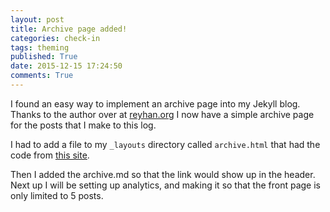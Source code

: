 ```yaml
---
layout: post
title: Archive page added!
categories: check-in
tags: theming
published: True
date: 2015-12-15 17:24:50
comments: True
---
```


I found an easy way to implement an archive page into my Jekyll blog. Thanks to the author over at [reyhan.org](http://reyhan.org) I now have a simple archive page for the posts that I make to this log.

I had to add a file to my `_layouts` directory called `archive.html` that had the code from [this site](http://reyhan.org/2013/03/jekyll-archive-without-plugins.html).

Then I added the archive.md so that the link would show up in the header. Next up I will be setting up analytics, and making it so that the front page is only limited to 5 posts.